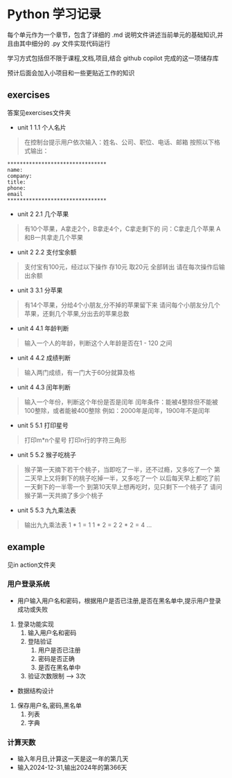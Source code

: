 # Python 学习记录

每个单元作为一个章节，包含了详细的 .md 说明文件讲述当前单元的基础知识,并且由其中细分的 .py 文件实现代码运行

学习方式包括但不限于课程,文档,项目,结合 github copilot 完成的这一项储存库

预计后面会加入小项目和一些更贴近工作的知识

## exercises
答案见exercises文件夹
- unit 1 1.1 个人名片
> 在控制台提示用户依次输入：姓名、公司、职位、电话、邮箱
> 按照以下格式输出：
```
********************************
name:
company:
title:
phone:
email
********************************
```
- unit 2 2.1 几个苹果
> 有10个苹果，A拿走2个，B拿走4个，C拿走剩下的
> 问：C拿走几个苹果
> A和B一共拿走几个苹果
- unit 2 2.2 支付宝余额
> 支付宝有100元，经过以下操作
> 存10元
> 取20元
> 全部转出
> 请在每次操作后输出余额
- unit 3 3.1 分苹果
> 有14个苹果，分给4个小朋友,分不掉的苹果留下来
> 请问每个小朋友分几个苹果，还剩几个苹果,分出去的苹果总数
- unit 4 4.1 年龄判断
> 输入一个人的年龄，判断这个人年龄是否在1 - 120 之间
- unit 4 4.2 成绩判断
> 输入两门成绩，有一门大于60分就算及格
- unit 4 4.3 闰年判断
> 输入一个年份，判断这个年份是否是闰年
> 闰年条件：能被4整除但不能被100整除，或者能被400整除
> 例如：2000年是闰年，1900年不是闰年
- unit 5 5.1 打印星号
> 打印m*n个星号
> 打印n行的字符三角形
- unit 5 5.2 猴子吃桃子
> 猴子第一天摘下若干个桃子，当即吃了一半，还不过瘾，又多吃了一个
> 第二天早上又将剩下的桃子吃掉一半，又多吃了一个
> 以后每天早上都吃了前一天剩下的一半零一个
> 到第10天早上想再吃时，见只剩下一个桃子了
> 请问猴子第一天共摘了多少个桃子
- unit 5 5.3 九九乘法表
> 输出九九乘法表
> 1 * 1 = 1
> 1 * 2 = 2 2 * 2 = 4
> ...

## example
见in action文件夹
### 用户登录系统
- 用户输入用户名和密码，根据用户是否已注册,是否在黑名单中,提示用户登录成功或失败
1. 登录功能实现 
   1. 输入用户名和密码 
   2. 登陆验证 
      1. 用户是否已注册
      2. 密码是否正确
      3. 是否在黑名单中
   3. 验证次数限制 --> 3次
- 数据结构设计
1. 保存用户名,密码,黑名单
   1. 列表
   2. 字典
### 计算天数
- 输入年月日,计算这一天是这一年的第几天
- 输入2024-12-31,输出2024年的第366天